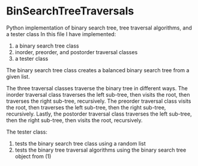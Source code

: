 # BinSearchTreeTraversals
Python implementation of binary search tree, tree traversal algorithms, and a tester class
In this file I have implemented:
1. a binary search tree class
2. inorder, preorder, and postorder traversal classes
3. a tester class

The binary search tree class creates a balanced binary search tree from a given list.

The three traversal classes traverse the binary tree in different ways.
The inorder traversal class traverses the left sub-tree, then visits the root, then traverses the right sub-tree, recursively.
The preorder traversal class visits the root, then traverses the left sub-tree, then the right sub-tree, recursively.
Lastly, the postorder traversal class traverses the left sub-tree, then the right sub-tree, then visits the root, recursively.

The tester class:
1. tests the binary search tree class using a random list
2. tests the binary tree traversal algorithms using the binary search tree object from (1)
